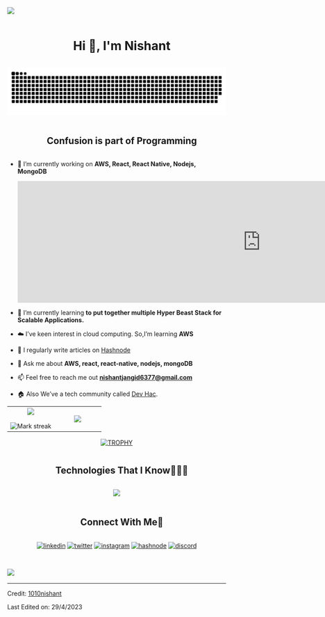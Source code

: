   <!--horizontal divider(gradiant)-->
<img src="https://user-images.githubusercontent.com/73097560/115834477-dbab4500-a447-11eb-908a-139a6edaec5c.gif">
<!--h1 without bottom border-->
<div id="user-content-toc">
  <ul align="center">
    <summary><h1 style="display: inline-block">Hi 👋, I'm Nishant</h1></summary>
  </ul>
</div>
<!--- snake -->
<div align="center">
  <img src="https://github.com/1999AZZAR/1999AZZAR/blob/main/resources/img/grid-snake.svg" alt="snake">
</div>
<!--h2 without bottom border-->
<div id="user-content-toc">
  <ul align="center">
    <summary><h2 style="display: inline-block">Confusion is part of Programming</h2></summary>
  </ul>
</div>
<!--Intro start-->
<ul style="height: auto !important;">
<li>
<p>🔭 I’m currently working on <strong>AWS, React, React Native, Nodejs, MongoDB</strong></p>
</li><div class="google-auto-placed ap_container" style="width: 100%; height: auto; clear: both; text-align: center;"><ins data-ad-format="auto" class="adsbygoogle adsbygoogle-noablate" data-ad-client="ca-pub-5867915342436534" data-adsbygoogle-status="done" style="display: block; margin: auto; background-color: transparent; height: 280px;" data-ad-status="filled"><div id="aswift_3_host" style="border: none; height: 280px; width: 1118px; margin: 0px; padding: 0px; position: relative; visibility: visible; background-color: transparent; display: inline-block; overflow: visible;"><iframe id="aswift_3" name="aswift_3" browsingtopics="true" style="left:0;position:absolute;top:0;border:0;width:1118px;height:280px;min-height:auto;max-height:none;min-width:auto;max-width:none;" sandbox="allow-forms allow-popups allow-popups-to-escape-sandbox allow-same-origin allow-scripts allow-top-navigation-by-user-activation" width="1118" height="280" frameborder="0" marginwidth="0" marginheight="0" vspace="0" hspace="0" allowtransparency="true" scrolling="no" allow="attribution-reporting; run-ad-auction" src="https://googleads.g.doubleclick.net/pagead/ads?client=ca-pub-5867915342436534&amp;output=html&amp;h=280&amp;adk=1090150545&amp;adf=776982358&amp;w=1118&amp;fwrn=4&amp;fwrnh=100&amp;lmt=1761810540&amp;rafmt=1&amp;armr=3&amp;sem=mc&amp;pwprc=3343622871&amp;ad_type=text_image&amp;format=1118x280&amp;url=https%3A%2F%2Fgithubprofile.com%2Ftemplates%2F1010nishant&amp;fwr=0&amp;pra=3&amp;rh=200&amp;rw=1118&amp;rpe=1&amp;resp_fmts=3&amp;wgl=1&amp;fa=27&amp;uach=WyJXaW5kb3dzIiwiMTAuMC4wIiwieDg2IiwiIiwiMTQxLjAuNzM5MC4xMjMiLG51bGwsMCxudWxsLCI2NCIsW1siR29vZ2xlIENocm9tZSIsIjE0MS4wLjczOTAuMTIzIl0sWyJOb3Q_QV9CcmFuZCIsIjguMC4wLjAiXSxbIkNocm9taXVtIiwiMTQxLjAuNzM5MC4xMjMiXV0sMF0.&amp;abgtt=6&amp;dt=1761810542300&amp;bpp=3&amp;bdt=1227&amp;idt=3&amp;shv=r20251024&amp;mjsv=m202510230101&amp;ptt=9&amp;saldr=aa&amp;abxe=1&amp;cookie=ID%3D006819729e715efb%3AT%3D1761810411%3ART%3D1761810411%3AS%3DALNI_MZC8jwJ8ovrELmBS93nLOln8OT7yg&amp;gpic=UID%3D000011abc0390cbf%3AT%3D1761810411%3ART%3D1761810411%3AS%3DALNI_May_IZnIDNsWGVbFUIIJTpZ13HtzA&amp;eo_id_str=ID%3Dd73724d3f4997d89%3AT%3D1761810411%3ART%3D1761810411%3AS%3DAA-Afjb9VSyYMbVQTDtrtHu3pXrj&amp;prev_fmts=0x0%2C1200x280%2C728x90&amp;nras=4&amp;correlator=3715587453160&amp;frm=20&amp;pv=1&amp;u_tz=330&amp;u_his=4&amp;u_h=768&amp;u_w=1366&amp;u_ah=768&amp;u_aw=1366&amp;u_cd=24&amp;u_sd=1&amp;dmc=8&amp;adx=133&amp;ady=1058&amp;biw=1351&amp;bih=645&amp;scr_x=0&amp;scr_y=0&amp;eid=31095512%2C95375934%2C42533294%2C95344790%2C95368094&amp;oid=2&amp;psts=AOrYGsmH291rVtzoyO1LcD7aU9y_BOBuPGelgupdAHpHVmWhGTNkXtvxMDv-Eyqq2_oIg3NCQJaJgO1A2Ddsua4rDYm80k_chVZQeh2ovNVIc-6Y&amp;pvsid=1054219126054027&amp;tmod=442773053&amp;uas=0&amp;nvt=1&amp;ref=https%3A%2F%2Fgithubprofile.com%2Ftemplates&amp;fc=1408&amp;brdim=0%2C0%2C0%2C0%2C1366%2C0%2C1366%2C768%2C1366%2C645&amp;vis=1&amp;rsz=%7C%7Cs%7C&amp;abl=NS&amp;fu=128&amp;bc=31&amp;bz=1&amp;td=1&amp;tdf=2&amp;psd=W251bGwsbnVsbCxudWxsLDNd&amp;nt=1&amp;num_ads=1&amp;ifi=4&amp;uci=a!4&amp;btvi=2&amp;fsb=1&amp;dtd=16" data-google-container-id="a!4" tabindex="0" title="Advertisement" aria-label="Advertisement" data-google-query-id="CL-Csdy3y5ADFUDvwgQdPAgd_g" data-load-complete="true"></iframe></div></ins></div>
<li>
<p>🌱 I’m currently learning <strong>to put together multiple Hyper Beast Stack for Scalable Applications.</strong></p>
</li>
<li>
<p>☁️ I’ve keen interest in cloud computing. So,I’m learning <strong>AWS</strong></p>
</li>
<li>
<p>📝 I regularly write articles on <a href="https://1010nishant.hashnode.dev/">Hashnode</a></p>
</li>
<li>
<p>💬 Ask me about <strong>AWS, react, react-native, nodejs, mongoDB</strong></p>
</li>
<li>
<p>📫 Feel free to reach me out <strong><a href="mailto:nishantjangid6377@gmail.com">nishantjangid6377@gmail.com</a></strong></p>
</li>
<li>
<p>🏠 Also We’ve a tech community called <a href="https://discord.com/invite/p4TWyft886">Dev Hac</a>.</p>
</li>
</ul>
<!--Intro end-->
<!--- stats & Trophy (start) -->
<p align="center">
  <!--- stats (start) -->
</p>
<table align="center">
<tbody><tr border="none">
<td width="50%" align="center">
  <img align="center" src="https://github-readme-stats.vercel.app/api?username=1010nishant&amp;theme=dark&amp;show_icons=true&amp;count_private=true">
  <br><br>
  <img title="🔥 Get streak stats for your profile at git.io/streak-stats" alt="Mark streak" src="https://github-readme-streak-stats.herokuapp.com/?user=1010nishant&amp;theme=dark&amp;hide_border=false"> 
</td><td width="50%" align="center">
  <img align="center" src="https://github-readme-stats.anuraghazra1.vercel.app/api/top-langs/?username=1010nishant&amp;theme=dark&amp;hide_border=false&amp;no-bg=true&amp;no-frame=true&amp;langs_count=10">
  </td>
</tr>
</tbody></table>
<!--- stats (end) -->
<!--- trophy (start) -->
<div align="center">
  <a href="https://github.com/ryo-ma/github-profile-trophy" title="Go to Source">
      <img align="center" width="84%" src="https://github-profile-trophy.vercel.app/?username=1010nishant&amp;theme=radical&amp;row=1&amp;column=7&amp;margin-h=15&amp;margin-w=5&amp;no-bg=true" alt="TROPHY">
    </a>
</div>
<!--- trophy (start) -->
<p></p>        
<!--- stats (end) -->
<!--h1 without bottom border-->
<div id="user-content-toc">
  <ul align="center">
    <summary><h2 style="display: inline-block">Technologies That I Know👨🏻‍💻</h2></summary>
  </ul>
</div>
<!--tech stack icons-->
<p align="center">
  <a href="https://skillicons.dev">
    <img src="https://skillicons.dev/icons?i=git,aws,bootstrap,c,cpp,css,discord,docker,dynamodb,express,figma,firebase,github,html,idea,java,js,kotlin,linux,md,materialui,mongodb,mysql,nextjs,nodejs,postman,py,react,redux,tailwind,ts,vscode&amp;perline=14">
  </a>
</p>
<!-- Connect with me -->
<!--h2 without bottom border-->
<div id="user-content-toc">
  <ul align="center">
    <summary><h2 style="display: inline-block">Connect With Me🤝</h2></summary>
  </ul>
</div>
<!--icons and links-->
<p align="center">
<a href="https://www.linkedin.com/in/1010nishant/" target="blank"><img align="center" src="https://user-images.githubusercontent.com/88904952/234979284-68c11d7f-1acc-4f0c-ac78-044e1037d7b0.png" alt="linkedin" height="50" width="50"></a>
<a href="https://twitter.com/1010nishant" target="blank"><img align="center" src="https://user-images.githubusercontent.com/88904952/234980676-61bfb021-ecc8-48f7-88e6-34c1b06c4a58.png" alt="twitter" height="50" width="50"></a> 
<a href="https://www.instagram.com/nishant.jangir.1010/" target="blank"><img align="center" src="https://user-images.githubusercontent.com/88904952/234981169-2dd1e58f-4b7e-468c-8213-034ba62156c3.png" alt="instagram" height="50" width="50"></a>
<a href="https://1010nishant.hashnode.dev/" target="blank"><img align="center" src="https://user-images.githubusercontent.com/88904952/234982196-562aea17-5532-4550-8c08-1c7cb994a541.png" alt="hashnode" height="50" width="50"></a>
<a href="https://discord.gg/UjwKkJsXsf" target="blank"><img align="center" src="https://user-images.githubusercontent.com/88904952/234982627-019fd336-6248-453c-9b05-97c13fd1d207.png" alt="discord" height="50" width="50"></a>
</p>
<!--profile visit count-->
<div align="center">
<p><a href="https://visitcount.itsvg.in"><img src="https://visitcount.itsvg.in/api?id=1010nishant&amp;icon=3&amp;color=6" alt=""></a></p>
</div>
<!--horizontal divider(gradiant)-->
<img src="https://user-images.githubusercontent.com/73097560/115834477-dbab4500-a447-11eb-908a-139a6edaec5c.gif">
<hr>
<p>Credit: <a href="https://github.com/1010nishant">1010nishant</a></p>
<p>Last Edited on: 29/4/2023</p> 
